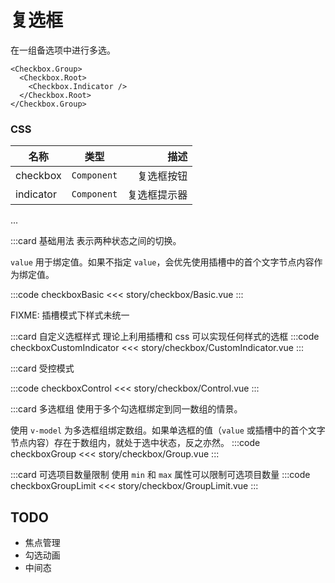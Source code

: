 # 复选框

在一组备选项中进行多选。
```
<Checkbox.Group>
  <Checkbox.Root>
    <Checkbox.Indicator />
  </Checkbox.Root>
</Checkbox.Group>
```

### CSS
| 名称        |      类型      | 描述 |
| ------------- | :-----------: | ----: |
| checkbox     | `Component` | 复选框按钮 |
| indicator     | `Component` | 复选框提示器 |
...

:::card 基础用法
表示两种状态之间的切换。

`value` 用于绑定值。如果不指定 `value`，会优先使用插槽中的首个文字节点内容作为绑定值。

:::code checkboxBasic
<<< story/checkbox/Basic.vue
:::
<p class="text-xs text-red-4">FIXME: 插槽模式下样式未统一</p>

:::card 自定义选框样式
理论上利用插槽和 css 可以实现任何样式的选框
:::code checkboxCustomIndicator
<<< story/checkbox/CustomIndicator.vue
:::

:::card 受控模式

:::code checkboxControl
<<< story/checkbox/Control.vue
:::

:::card 多选框组
使用于多个勾选框绑定到同一数组的情景。

使用 `v-model` 为多选框组绑定数组。如果单选框的值（`value` 或插槽中的首个文字节点内容）存在于数组内，就处于选中状态，反之亦然。
:::code checkboxGroup
<<< story/checkbox/Group.vue
:::

:::card 可选项目数量限制
使用 `min` 和 `max` 属性可以限制可选项目数量
:::code checkboxGroupLimit
<<< story/checkbox/GroupLimit.vue
:::





## TODO
- 焦点管理
- 勾选动画
- 中间态

